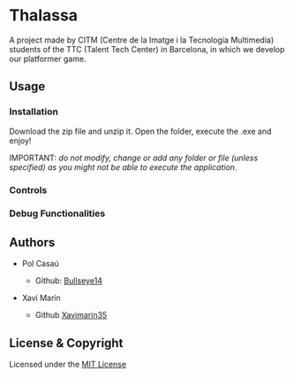 # Thalassa
A project made by CITM (Centre de la Imatge i la Tecnologia Multimedia) students of the TTC (Talent Tech Center) in Barcelona, in which we develop our platformer game.

## Usage
### Installation
Download the zip file and unzip it. Open the folder, execute the .exe and enjoy!

IMPORTANT: *do not modify, change or add any folder or file (unless specified) as you might not be able to execute the application.*

### Controls

### Debug Functionalities


## Authors
* Pol Casaú
  - Github: [Bullseye14](https://github.com/Bullseye14)
  
* Xavi Marín
  - Github [Xavimarin35](https://github.com/xavimarin35)
  
## License & Copyright
Licensed under the [MIT License](LICENSE)
